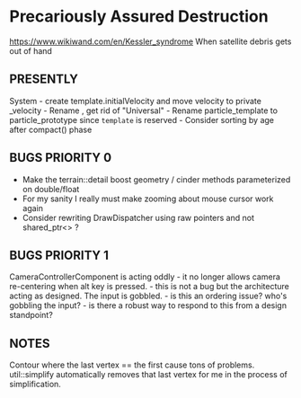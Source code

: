 # Precariously Assured Destruction
https://www.wikiwand.com/en/Kessler_syndrome
When satellite debris gets out of hand

## PRESENTLY

System
	- create template.initialVelocity and move velocity to private _velocity
	- Rename , get rid of "Universal"
	- Rename particle_template to particle_prototype since `template` is reserved
	- Consider sorting by age after compact() phase
	
	


## BUGS PRIORITY 0

- Make the terrain::detail boost geometry / cinder methods parameterized on double/float
- For my sanity I really must make zooming about mouse cursor work again
- Consider rewriting DrawDispatcher using raw pointers and not shared_ptr<> ?

## BUGS PRIORITY 1

CameraControllerComponent is acting oddly - it no longer allows camera re-centering when alt key is pressed.
	- this is not a bug but the architecture acting as designed. The input is gobbled.
	- is this an ordering issue? who's gobbling the input?
	- is there a robust way to respond to this from a design standpoint?

## NOTES
Contour where the last vertex == the first cause tons of problems. util::simplify automatically removes that last vertex for me in the process of simplification.
